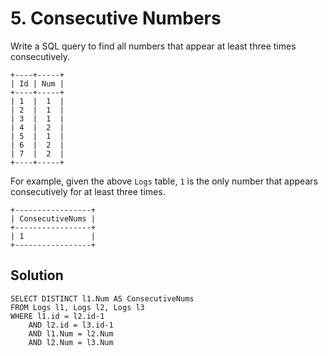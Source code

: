 # 5. Consecutive Numbers

Write a SQL query to find all numbers that appear at least three times consecutively.

```
+----+-----+
| Id | Num |
+----+-----+
| 1  |  1  |
| 2  |  1  |
| 3  |  1  |
| 4  |  2  |
| 5  |  1  |
| 6  |  2  |
| 7  |  2  |
+----+-----+
```

For example, given the above `Logs` table, `1` is the only number that appears consecutively for at least three times.

```
+-----------------+
| ConsecutiveNums |
+-----------------+
| 1               |
+-----------------+
```

## Solution

```mysql
SELECT DISTINCT l1.Num AS ConsecutiveNums
FROM Logs l1, Logs l2, Logs l3
WHERE l1.id = l2.id-1 
    AND l2.id = l3.id-1
    AND l1.Num = l2.Num
    AND l2.Num = l3.Num
```

